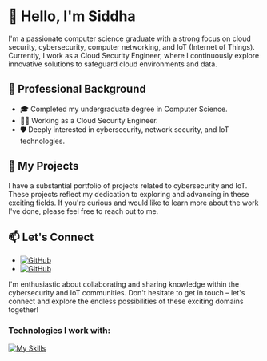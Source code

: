 # 👋 Hello, I'm Siddha

I'm a passionate computer science graduate with a strong focus on cloud security, cybersecurity, computer networking, and IoT (Internet of Things). Currently, I work as a Cloud Security Engineer, where I continuously explore innovative solutions to safeguard cloud environments and data.

## 💼 Professional Background
- 🎓 Completed my undergraduate degree in Computer Science.
- 👷‍♂️ Working as a Cloud Security Engineer.
- 🛡️ Deeply interested in cybersecurity, network security, and IoT technologies.

## 🚀 My Projects
I have a substantial portfolio of projects related to cybersecurity and IoT. These projects reflect my dedication to exploring and advancing in these exciting fields. If you're curious and would like to learn more about the work I've done, please feel free to reach out to me.

## 📫 Let's Connect
- [![GitHub](https://img.shields.io/static/v1?message=Email&logo=gmail&labelColor=5c5c5c&color=1182c3&logoColor=white&label=%20&style=plastic)](mailto:mehtasiddha@gmail.com)
- [![GitHub](https://img.shields.io/badge/LinkedIn-blue?style=plastic&logo=linkedin&logoColor=white)](https://www.linkedin.com/in/siddha-mehta)

I'm enthusiastic about collaborating and sharing knowledge within the cybersecurity and IoT communities. Don't hesitate to get in touch – let's connect and explore the endless possibilities of these exciting domains together!


### Technologies I work with: 
[![My Skills](https://skillicons.dev/icons?i=aws,azure,gcp,git,jenkins,raspberrypi,arduino,linux,c,cpp,python,javascript,java)](https://skillicons.dev)


